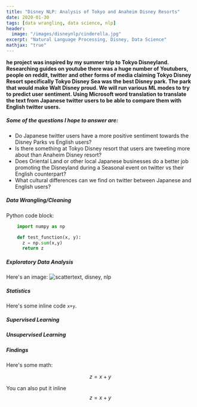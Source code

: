 ```yaml
---
title: "Disney NLP: Analysis of Tokyo and Anaheim Disney Resorts"
date: 2020-01-30
tags: [data wrangling, data science, nlp]
header:
  image: "/images/disneynlp/cinderella.jpg"
excerpt: "Natural Language Processing, Disney, Data Science"
mathjax: "true"
---
```



**he project was inspired by my summer trip to Tokyo Disneyland.  Researching guides on youtube there was a huge number of Youtubers, people on reddit, twitter and other forms of media claiming Tokyo Disney Resort specifically Tokyo Disney Sea was the best Disney park.  The park that would make Walt Disney proud.  We will run various ML modes to try to predict user sentiment.  Using Microsoft word translation to translate the text from Japanese twitter users to be able to compare them with English twitter users.**

##### Some of the questions I hope to answer are:
* Do Japanese twitter users have a more positive sentiment towards the Disney Parks vs English users?
* Is there something at Tokyo Disney resort that users are tweeting more about than Anaheim Disney resort?  
* Does Oriental Land or other local Japanese businesses do a better job promoting the Disneyland during a Seasonal event on twitter vs their English counterpart?   
* What cultural differences can we find on twitter between Japanese and English users?


##### Data Wrangling/Cleaning

Python code block:
```python
    import numpy as np

    def test_function(x, y):
      z = np.sum(x,y)
      return z
```

##### Exploratory Data Analysis

Here's an image:
<img src="{{ site.url }}{{ site.baseurl }}/images/disneynlp/scattertext.gif" alt="scattertext, disney, nlp">

##### Statistics

Here's some inline code `x+y`.

##### Supervised Learning

##### Unsupervised Learning

##### Findings











Here's some math:

$$z=x+y$$

You can also put it inline $$z=x+y$$
